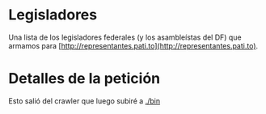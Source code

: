 # Legisladores

Una lista de los legisladores federales (y los asambleístas del DF) que armamos para [http://representantes.pati.to](http://representantes.pati.to).

# Detalles de la petición
Esto salió del crawler que luego subiré a [./bin](bin)